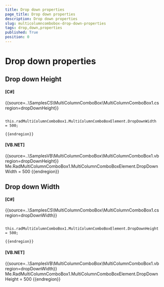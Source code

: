 ```yaml
---
title: Drop down properties
page_title: Drop down properties
description: Drop down properties
slug: multicolumncombobox-drop-down-properties
tags: drop,down,properties
published: True
position: 0
---
```


# Drop down properties



## Drop down Height

#### __[C#]__

{{source=..\SamplesCS\MultiColumnComboBox\MultiColumnComboBox1.cs region=dropDownHeight}}
	            
	            this.radMultiColumnComboBox1.MultiColumnComboBoxElement.DropDownWidth = 500;
	            
	{{endregion}}



#### __[VB.NET]__

{{source=..\SamplesVB\MultiColumnComboBox\MultiColumnComboBox1.vb region=dropDownHeight}}
	        Me.RadMultiColumnComboBox1.MultiColumnComboBoxElement.DropDownWidth = 500
	{{endregion}}



## Drop down Width

#### __[C#]__

{{source=..\SamplesCS\MultiColumnComboBox\MultiColumnComboBox1.cs region=dropDownWidth}}
	            
	            this.radMultiColumnComboBox1.MultiColumnComboBoxElement.DropDownHeight = 500;
	
	{{endregion}}



#### __[VB.NET]__

{{source=..\SamplesVB\MultiColumnComboBox\MultiColumnComboBox1.vb region=dropDownWidth}}
	        Me.RadMultiColumnComboBox1.MultiColumnComboBoxElement.DropDownHeight = 500
	{{endregion}}


